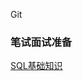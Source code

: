 Git



### 笔试面试准备



[SQL基础知识](D:\Song'Document\Mygit\SQL.md)

[SQL]: D:\Song‘Document\Mygit\SQL.md

